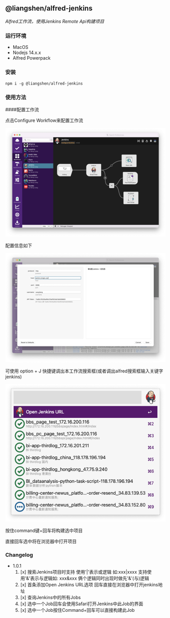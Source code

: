 ## @liangshen/alfred-jenkins

*Alfred工作流，使用Jenkins Remote Api构建项目*

### 运行环境

* MacOS
* Nodejs 14.x.x
* Alfred Powerpack

### 安装

```
npm i -g @liangshen/alfred-jenkins
```

### 使用方法

####配置工作流

点击Configure Workflow来配置工作流

![](./docs/jenkins2.png)

配置信息如下

![](./docs/jenkins.png)

可使用 option + J 快捷键调出本工作流搜索框(或者调出alfred搜索框输入关键字 jenkins)

![](./docs/jenkins3.png)

按住command键+回车将构建选中项目

直接回车选中将在浏览器中打开项目

### Changelog

* 1.0.1
  1. [x] 搜索Jenkins项目时支持 使用'|'表示或逻辑 如:xxx|xxxx 支持使用'&'表示与逻辑如: xxx&xxx 俩个逻辑同时出现时做先'&'(与)逻辑
  2. [x] 首条添加Open Jenkins URL选项 回车直接在浏览器中打开jenkins地址
  3. [x] 查询Jenkins中的所有Jobs
  4. [x] 选中一个Job回车会使用Safari打开Jenkins中此Job的界面
  5. [x] 选中一个Job按住Command+回车可以直接构建此Job








